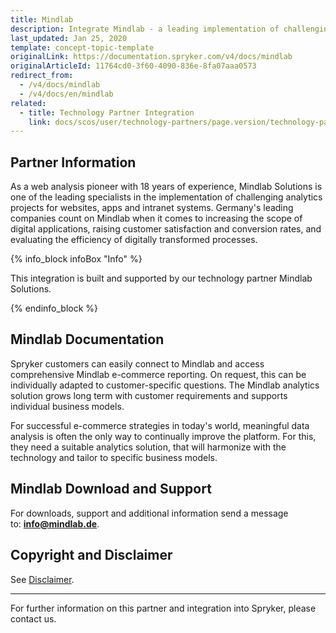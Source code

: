 ```yaml
---
title: Mindlab
description: Integrate Mindlab - a leading implementation of challenging analytics projects for websites, apps and intranet systems.
last_updated: Jan 25, 2020
template: concept-topic-template
originalLink: https://documentation.spryker.com/v4/docs/mindlab
originalArticleId: 11764cd0-3f60-4090-836e-8fa07aaa0573
redirect_from:
  - /v4/docs/mindlab
  - /v4/docs/en/mindlab
related:
  - title: Technology Partner Integration
    link: docs/scos/user/technology-partners/page.version/technology-partners.html
---
```


## Partner Information
As a web analysis pioneer with 18 years of experience, Mindlab Solutions is one of the leading specialists in the implementation of challenging analytics projects for websites, apps and intranet systems. Germany's leading companies count on Mindlab when it comes to increasing the scope of digital applications, raising customer satisfaction and conversion rates, and evaluating the efficiency of digitally transformed processes.

{% info_block infoBox "Info" %}

This integration is built and supported by our technology partner Mindlab Solutions.

{% endinfo_block %}

## Mindlab Documentation
Spryker customers can easily connect to Mindlab and access comprehensive Mindlab e-commerce reporting. On request, this can be individually adapted to customer-specific questions. The Mindlab analytics solution grows long term with customer requirements and supports individual business models.

For successful e-commerce strategies in today's world, meaningful data analysis is often the only way to continually improve the platform. For this, they need a suitable analytics solution, that will harmonize with the technology and tailor to specific business models.

## Mindlab Download and Support

For downloads, support and additional information send a message to: **info@mindlab.de**.

## Copyright and Disclaimer

See [Disclaimer](https://github.com/spryker/spryker-documentation).

---
For further information on this partner and integration into Spryker, please contact us.

<div class="hubspot-form js-hubspot-form" data-portal-id="2770802" data-form-id="163e11fb-e833-4638-86ae-a2ca4b929a41" id="hubspot-1"></div>
